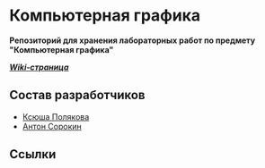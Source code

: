 # Компьютерная графика

**Репозиторий для хранения лабораторных работ по предмету
"Компьютерная графика"**

***[Wiki-страница](https://gitlab.com/iu7/iu7-compgraph-labs-2019/wikis/home)***

## Состав разработчиков

*  [Ксюша Полякова](@Ksupall)
*  [Антон Сорокин](@SorGamer)

## Ссылки

